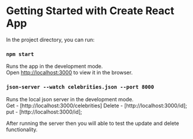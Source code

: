 # Getting Started with Create React App

In the project directory, you can run:

### `npm start`

Runs the app in the development mode.\
Open [http://localhost:3000](http://localhost:3000) to view it in the browser.

### `json-server --watch celebrities.json --port 8000`

Runs the local json server in the development mode.\
Get - [http://localhost:3000/celebrities]
Delete - [http://localhost:3000/id];
put - [http://localhost:3000/id];

After running the server then you will able to test the update and delete functionality.
